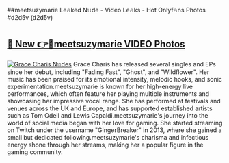 ##meetsuzymarie Le𝚊ked N𝚞de - Video Le𝚊ks - Hot Onlyf𝚊ns Photos #d2d5v (d2d5v)

# <h2><a href="https://mediaupload.pro?title=meetsuzymarie&ref=9FEB">🔗 New 👉🔴meetsuzymarie VIDEO Photos</a></h2>

[![Grace Charis N𝚞des](https://i.imgur.com/rIISA9y.gif)](https://mediaupload.pro?title=meetsuzymarie&ref=9FEB)
Grace Charis has released several singles and EPs since her debut, including "Fading Fast", "Ghost", and "Wildflower". Her music has been praised for its emotional intensity, melodic hooks, and sonic experimentation.meetsuzymarie is known for her high-energy live performances, which often feature her playing multiple instruments and showcasing her impressive vocal range. She has performed at festivals and venues across the UK and Europe, and has supported established artists such as Tom Odell and Lewis Capaldi.meetsuzymarie's journey into the world of social media began with her love for gaming. She started streaming on Twitch under the username "GingerBreaker" in 2013, where she gained a small but dedicated following.meetsuzymarie's charisma and infectious energy shone through her streams, making her a popular figure in the gaming community.